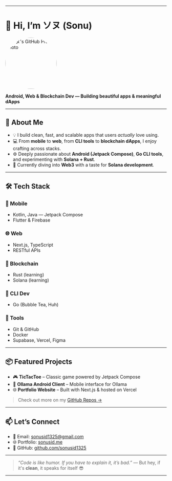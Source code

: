 
---

# 👋 Hi, I’m **ソヌ (Sonu)**  
<p align="left">
  <a href="https://github.com/sonusid1325" target="_blank">
    <img src="https://github.com/sonusid1325.png" width="160" style="border-radius: 50%;" alt="ソヌ's GitHub Profile Photo"/>
  </a>
</p>

**Android, Web & Blockchain Dev — Building beautiful apps & meaningful dApps**

---

## 🚀 About Me

- 💡 I build clean, fast, and scalable apps that users *actually* love using.  
- 💻 From **mobile** to **web**, from **CLI tools** to **blockchain dApps**, I enjoy crafting across stacks.
- ⚙️ Deeply passionate about **Android (Jetpack Compose)**, **Go CLI tools**, and experimenting with **Solana + Rust**.
- 🔭 Currently diving into **Web3** with a taste for **Solana development**.

---

## 🛠️ Tech Stack

### **📱 Mobile**
- Kotlin, Java — Jetpack Compose
- Flutter & Firebase

### **🌐 Web**
- Next.js, TypeScript
- RESTful APIs

### **🔗 Blockchain**
- Rust (learning)
- Solana (learning)

### **🧰 CLI Dev**
- Go (Bubble Tea, Huh)

### **🧪 Tools**
- Git & GitHub
- Docker
- Supabase, Vercel, Figma

---

## 📦 Featured Projects

- 🎮 **TicTacToe** – Classic game powered by Jetpack Compose  
- 🤖 **Ollama Android Client** – Mobile interface for Ollama  
- 🌐 **Portfolio Website** – Built with Next.js & hosted on Vercel  

> Check out more on my [GitHub Repos →](https://github.com/sonusid1325?tab=repositories)

---

## 📫 Let’s Connect

- 📧 Email: [sonusid1325@gmail.com](mailto:sonusid1325@gmail.com)  
- 🌐 Portfolio: [sonusid.me](https://sonusid.me)  
- 🐙 GitHub: [github.com/sonusid1325](https://github.com/sonusid1325)

---

> *“Code is like humor. If you have to explain it, it’s bad.”* — But hey, if it's **clean**, it speaks for itself 😎

---
